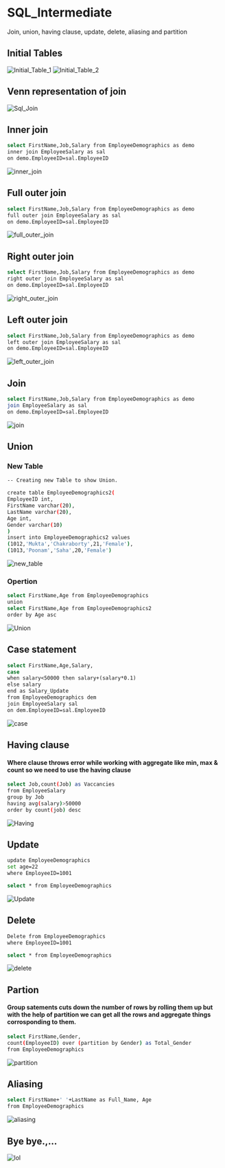 # SQL_Intermediate
Join, union, having clause, update, delete, aliasing and partition
## Initial Tables
![Initial_Table_1](https://user-images.githubusercontent.com/63474307/178132848-3717377a-54d1-47a1-a7ee-e8021c000e88.jpg)
![Initial_Table_2](https://user-images.githubusercontent.com/63474307/178132850-44181882-4d73-4528-a76e-8febc098431e.jpg)
## Venn representation of join
![Sql_Join](https://user-images.githubusercontent.com/63474307/178132883-723f65d8-3d6c-44b8-a3a1-21fb43caa003.jpg)
## Inner join
```bash
select FirstName,Job,Salary from EmployeeDemographics as demo
inner join EmployeeSalary as sal
on demo.EmployeeID=sal.EmployeeID
```
![inner_join](https://user-images.githubusercontent.com/63474307/178132852-b145b1a4-9142-46d5-ab96-adbe2ebd9bbf.jpg)
## Full outer join
```bash
select FirstName,Job,Salary from EmployeeDemographics as demo
full outer join EmployeeSalary as sal
on demo.EmployeeID=sal.EmployeeID
```
![full_outer_join](https://user-images.githubusercontent.com/63474307/178132854-d06ea412-1d2b-44d8-9ecd-3ed9f0a0766f.jpg)
## Right outer join
```bash
select FirstName,Job,Salary from EmployeeDemographics as demo
right outer join EmployeeSalary as sal
on demo.EmployeeID=sal.EmployeeID
```
![right_outer_join](https://user-images.githubusercontent.com/63474307/178132856-87d063ba-b463-447c-a453-3669f83307bc.jpg)
## Left outer join
```bash
select FirstName,Job,Salary from EmployeeDemographics as demo
left outer join EmployeeSalary as sal
on demo.EmployeeID=sal.EmployeeID
```
![left_outer_join](https://user-images.githubusercontent.com/63474307/178132859-3b3779a3-7236-414f-84e7-92c8d592b11b.jpg)
## Join
```bash
select FirstName,Job,Salary from EmployeeDemographics as demo
join EmployeeSalary as sal
on demo.EmployeeID=sal.EmployeeID
```
![join](https://user-images.githubusercontent.com/63474307/178132860-3fa6f439-33d7-4f39-b534-6733a3c3fb1c.jpg)
## Union
### New Table 
```bash
-- Creating new Table to show Union.

create table EmployeeDemographics2(
EmployeeID int,
FirstName varchar(20),
LastName varchar(20),
Age int,
Gender varchar(10)
)
insert into EmployeeDemographics2 values
(1012,'Mukta','Chakraborty',21,'Female'),
(1013,'Poonam','Saha',20,'Female')
```
![new_table](https://user-images.githubusercontent.com/63474307/178133472-ef48b5b1-cd5d-4ee1-a530-ae4030c260ea.jpg)
### Opertion
```bash
select FirstName,Age from EmployeeDemographics
union
select FirstName,Age from EmployeeDemographics2
order by Age asc
```
![Union](https://user-images.githubusercontent.com/63474307/178132862-4b7f654e-6c76-4223-a3bd-abb383362da9.jpg)
## Case statement
```bash
select FirstName,Age,Salary,
case
when salary<50000 then salary+(salary*0.1)
else salary
end as Salary_Update
from EmployeeDemographics dem
join EmployeeSalary sal 
on dem.EmployeeID=sal.EmployeeID
```
![case](https://user-images.githubusercontent.com/63474307/178132866-75b2cac7-55fc-4c10-b2a5-e20ac89ecf32.jpg)
## Having clause
#### Where clause throws error while working with aggregate like min, max & count so we need to use the having clause <br>
```bash
select Job,count(Job) as Vaccancies 
from EmployeeSalary
group by Job
having avg(salary)>50000
order by count(job) desc
```
![Having](https://user-images.githubusercontent.com/63474307/178132869-934cbc7e-2308-430e-97c4-0535777051fd.jpg)
## Update
```bash
update EmployeeDemographics
set age=22 
where EmployeeID=1001

select * from EmployeeDemographics
```
![Update](https://user-images.githubusercontent.com/63474307/178132872-829960a2-f779-42ed-99df-be5398ab2e45.jpg)
## Delete
```bash
Delete from EmployeeDemographics 
where EmployeeID=1001

select * from EmployeeDemographics
```
![delete](https://user-images.githubusercontent.com/63474307/178132873-bf2c7975-ec46-44f9-bbe3-6f3985c40c05.jpg)
## Partion
#### Group satements cuts down the number of rows by rolling them up but with the help of partition we can get all the rows and aggregate things corrosponding to them.
```bash
select FirstName,Gender,
count(EmployeeID) over (partition by Gender) as Total_Gender
from EmployeeDemographics
```
![partition](https://user-images.githubusercontent.com/63474307/178132874-e13ca4ae-a4fb-4a6f-8ff7-5a64cb3d0164.jpg)
## Aliasing
```bash
select FirstName+' '+LastName as Full_Name, Age 
from EmployeeDemographics
```
![aliasing](https://user-images.githubusercontent.com/63474307/178135705-cc87b1ee-ac43-4729-baae-81dbbc6914ae.jpg)
## Bye bye.,...
![lol](https://user-images.githubusercontent.com/63474307/178136454-d99ce168-654f-48de-9c06-78ae0266c8d9.gif)
